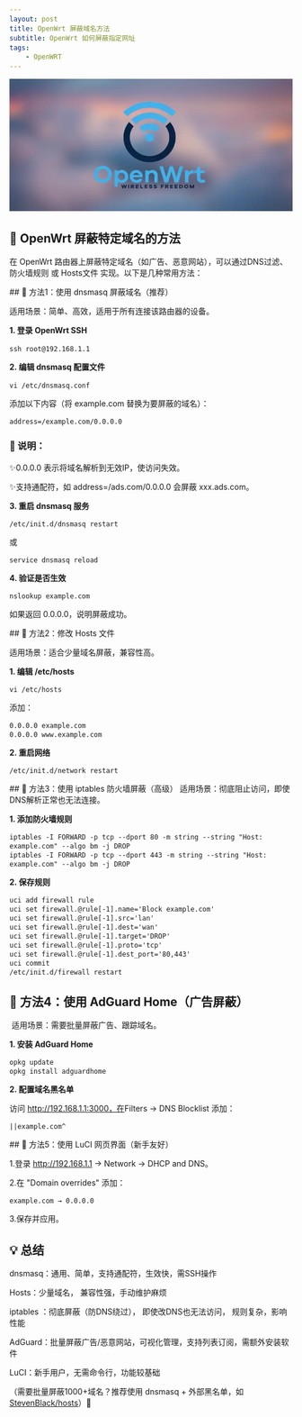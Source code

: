 ```yaml
---
layout: post
title: OpenWrt 屏蔽域名方法
subtitle: OpenWrt 如何屏蔽指定网址
tags:
    - OpenWRT
---
```


![OpenWrt 屏蔽域名方法](https://raw.githubusercontent.com/huijingfei/Blog_Gitalk/refs/heads/main/Images/OpenWrt%20Wireless%20Freedom.webp)

## ​​🚧 OpenWrt 屏蔽特定域名的方法​​

在 OpenWrt 路由器上屏蔽特定域名（如广告、恶意网站），可以通过 ​​DNS过滤​​、​​防火墙规则​​ 或 ​​Hosts文件​​ 实现。以下是几种常用方法：

##​​ 📌 方法1：使用 dnsmasq 屏蔽域名（推荐）​​

​​适用场景​​：简单、高效，适用于所有连接该路由器的设备。

​​**1. 登录 OpenWrt SSH​​**

`ssh root@192.168.1.1`

​​**2. 编辑 dnsmasq 配置文件​​​​**

`vi /etc/dnsmasq.conf`

添加以下内容（将 example.com 替换为要屏蔽的域名）：
```
address=/example.com/0.0.0.0
```
### 📌 ​​说明​​：

✨0.0.0.0 表示将域名解析到无效IP，使访问失效。  

✨支持通配符，如 address=/ads.com/0.0.0.0 会屏蔽 xxx.ads.com。  

​​​​**3. 重启 dnsmasq 服务​​​​**
```
/etc/init.d/dnsmasq restart
```
或
```
service dnsmasq reload
```
**​​4. 验证是否生效​​**
```
nslookup example.com
```
如果返回 0.0.0.0，说明屏蔽成功。

##​​ 📌 方法2：修改 Hosts 文件​​

​​适用场景​​：适合少量域名屏蔽，兼容性高。

​​**1. 编辑 /etc/hosts​​**
```
vi /etc/hosts
```
添加：
```
0.0.0.0 example.com
0.0.0.0 www.example.com
```
**​​2. 重启网络​​**
```
/etc/init.d/network restart
```
##​​ 📌 方法3：使用 iptables 防火墙屏蔽（高级）​​
​​
适用场景​​：彻底阻止访问，即使DNS解析正常也无法连接。

​​**1. 添加防火墙规则​​**
```
iptables -I FORWARD -p tcp --dport 80 -m string --string "Host: example.com" --algo bm -j DROP
iptables -I FORWARD -p tcp --dport 443 -m string --string "Host: example.com" --algo bm -j DROP
```
**​​2. 保存规则​​**

    uci add firewall rule
    uci set firewall.@rule[-1].name='Block example.com'
    uci set firewall.@rule[-1].src='lan'
    uci set firewall.@rule[-1].dest='wan'
    uci set firewall.@rule[-1].target='DROP'
    uci set firewall.@rule[-1].proto='tcp'
    uci set firewall.@rule[-1].dest_port='80,443'
    uci commit
    /etc/init.d/firewall restart

## 📌 方法4：使用 AdGuard Home（广告屏蔽）​​
​​
适用场景​​：需要批量屏蔽广告、跟踪域名。

​​**1. 安装 AdGuard Home​​**

    opkg update
    opkg install adguardhome

**2. 配置域名黑名单​​**

访问 http://192.168.1.1:3000，在 ​​Filters → DNS Blocklist​​ 添加：
```
||example.com^
```
##​​ 📌 方法5：使用 LuCI 网页界面（新手友好）​​

1.登录 http://192.168.1.1 → ​​Network → DHCP and DNS​​。

2.在 ​​"Domain overrides"​​ 添加：
```
example.com → 0.0.0.0
```
3.保存并应用。
​​
## 💡 总结​​

​​dnsmasq​​：通用、简单，支持通配符，生效快，需SSH操作

​​Hosts​​​​：少量域名，	兼容性强，手动维护麻烦

​​iptables​​	​​：彻底屏蔽（防DNS绕过），	即使改DNS也无法访问，	规则复杂，影响性能

​​AdGuard​​​​：批量屏蔽广告/恶意网站，可视化管理，支持列表订阅，需额外安装软件

​​LuCI​​​​：新手用户，无需命令行，功能较基础

（需要批量屏蔽1000+域名？推荐使用 ​​dnsmasq + 外部黑名单​​，如 [StevenBlack/hosts](https://github.com/StevenBlack/hosts)）🚀

